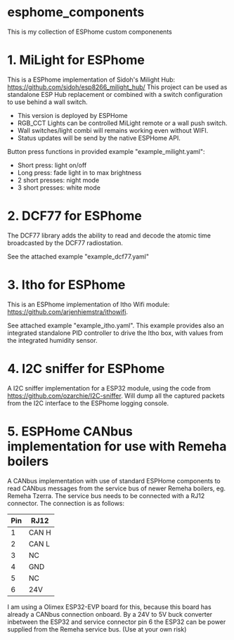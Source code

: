 # esphome_components ####
This is my collection of ESPhome custom componenents

# 1. MiLight for ESPhome
This is a ESPhome implementation of Sidoh's Milight Hub: https://github.com/sidoh/esp8266_milight_hub/
This project can be used as standalone ESP Hub replacement or combined with a switch configuration to use behind a wall switch.
* This version is deployed by ESPHome
* RGB_CCT Lights can be controlled MiLight remote or a wall push switch.
* Wall switches/light combi will remains working even without WIFI.
* Status updates will be send by the native ESPHome API.

Button press functions in provided example "example_milight.yaml": 
* Short press: light on/off
* Long press: fade light in to max brightness
* 2 short presses: night mode
* 3 short presses: white mode

# 2. DCF77 for ESPhome
The DCF77 library adds the ability to read and decode the atomic time broadcasted by the DCF77 radiostation.

See the attached example "example_dcf77.yaml"

# 3. Itho for ESPhome
This is an ESPhome implementation of Itho Wifi module: https://github.com/arjenhiemstra/ithowifi.

See attached example "example_itho.yaml". This example provides also an integrated standalone PID controller to drive the Itho box, with values from the integrated humidity sensor.

# 4. I2C sniffer for ESPhome
A I2C sniffer implementation for a ESP32 module, using the code from https://github.com/ozarchie/I2C-sniffer. Will dump all the captured packets from the I2C interface to the ESPhome logging console.

# 5. ESPHome CANbus implementation for use with Remeha boilers
A CANbus implementation with use of standard ESPHome components to read CANbus messages from the service bus of newer Remeha boilers, eg. Remeha Tzerra. The service bus needs to be connected with a RJ12 connector. 
The connection is as follows:

| Pin  | RJ12   |
| ---- | ------ |
| 1    | CAN H  |
| 2    | CAN L  |
| 3    | NC     |
| 4    | GND    |
| 5    | NC     | 
| 6    | 24V    |

I am using a Olimex ESP32-EVP board for this, because this board has already a CANbus connection onboard. By a 24V to 5V buck converter inbetween the ESP32 and service connector pin 6 the ESP32 can be power supplied from the Remeha service bus.
(Use at your own risk)
